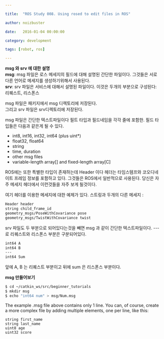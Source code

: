 ```yaml
---

title:  "ROS Study 008. Using rosed to edit files in ROS"

author: noizbuster

date:   2016-01-04 00:00:00

category: development

tags: [robot, ros]

---
```


**msg 와 srv 에 대한 설명**  
**msg**: msg 파일은 로스 메세지의 필드에 대해 설명된 간단한 파일이다. 그것들은 서로 다른 언어로 메세지를 생성하기위해서 사용된다.  
**srv**: srv 파일은 서비스에 대해서 설명된 파일이다. 이것은 두개의 부분으로 구성된다:리퀘스트, 리스폰스

msg 파일은 패키지에서 msg 디렉토리에 저장된다.  
그리고 srv 파일은 srv디렉토리에 저장된다.

msg 파일은 간단한 텍스트파일이다 필트 타입과 필드네임을 각각 줄에 포함한. 필드 타입들은 다음과 같은게 될 수 있다.
- int8, int16, int32, int64 (plus uint*)
- float32, float64
- string
- time, duration
- other msg files
- variable-length array[] and fixed-length array[C]

ROS에는 또한 특별한 타입이 존재하는데 Header 이다 헤더는 타임스템프와 코오디네이트 프레임 정보를 포함하고 있다. 그것들은 ROS에서 일반적으로 사용된다. 당신은 자주 메세지 헤더에서 이런것들을 자주 보게 될것이다.

여기 헤더를 이용한 메세지에 대한 예제가 있다. 스트링과 두개의 다른 메세지 :
```bash
Header header
string child_frame_id
geometry_msgs/PoseWithCovariance pose
geometry_msgs/TwistWithCovariance twist
```

srv 파일도 두 부분으로 되어있다는것을 빼면 msg 과 같이 간단한 텍스트파일이다. ---로 리퀘스트와 리스폰스 부분은 구분되어있다.
```bash
int64 A
int64 B
---
int64 Sum
```
앞에 A, B 는 리퀘스트 부분이고 뒤에 sum 은 리스폰스 부분이다.

**msg 만들어보기**
```bash
$ cd ~/catkin_ws/src/beginner_tutorials
$ mkdir msg
$ echo "int64 num" > msg/Num.msg
```
The example .msg file above contains only 1 line. You can, of course, create a more complex file by adding multiple elements, one per line, like this:
```
string first_name
string last_name
uint8 age
uint32 score
```
